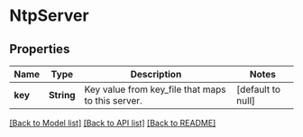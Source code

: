 # NtpServer

## Properties
Name | Type | Description | Notes
------------ | ------------- | ------------- | -------------
**key** | **String** | Key value from key_file that maps to this server. | [default to null]

[[Back to Model list]](../README.md#documentation-for-models) [[Back to API list]](../README.md#documentation-for-api-endpoints) [[Back to README]](../README.md)


